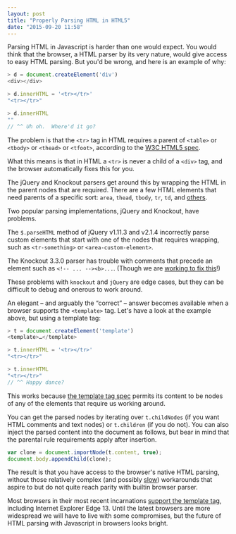 ```yaml
---
layout: post
title: "Properly Parsing HTML in HTML5"
date: "2015-09-20 11:58"
---
```



Parsing HTML in Javascript is harder than one would expect.  You would think
that the browser, a HTML parser by its very nature, would give access to easy
HTML parsing.  But you'd be wrong, and here is an example of why:

```javascript
> d = document.createElement('div')
<div>​</div>​

> d.innerHTML = '<tr></tr>'
"<tr></tr>"

> d.innerHTML
""
// ^^ Uh oh.  Where'd it go?
```

The problem is that the `<tr>` tag in HTML requires a parent of `<table>` or
`<tbody>` or `<thead>` or `<tfoot>`, according to the
[W3C HTML5 spec](https://www.w3.org/html/wg/drafts/html/master/semantics.html#the-tr-element).

What this means is that in HTML a `<tr>` is never a child of a `<div>`
tag, and the browser automatically fixes this for you.

The jQuery and Knockout parsers get around this by wrapping the HTML in the
parent nodes that are required.  There are a few HTML elements that need
parents of a specific sort: `area`, `thead`, `tbody`, `tr`, `td`, and
 [others](https://github.com/brianmhunt/knockout/blob/1880--template-html-parser/src/utils.domManipulation.js#L11-L26).

Two popular parsing implementations, jQuery and Knockout, have problems.

The `$.parseHTML` method of
jQuery v1.11.3 and v2.1.4 incorrectly parse custom elements that start with one
of the nodes that requires wrapping, such as `<tr-something>` or
`<area-custom-element>`.

The Knockout 3.3.0
parser has trouble with comments that precede an element such as
`<!-- ... --><b>...`.  (Though we are [working to fix this](https://github.com/knockout/knockout/pull/1881)!)

These problems with `knockout` and `jQuery` are edge cases, but they can be
difficult to debug and onerous to work around.

An elegant – and arguably the “correct” – answer becomes available when a
browser supports the `<template>` tag. Let's have a look at the example above,
but using a template tag:


```javascript
> t = document.createElement('template')
<template>​…​</template>​

> t.innerHTML = '<tr></tr>'
"<tr></tr>"

> t.innerHTML
"<tr></tr>"
// ^^ Happy dance?
```

This works because [the template tag spec](https://www.w3.org/html/wg/drafts/html/master/semantics.html#the-template-element)
permits its content to be nodes of any of the elements that require us working
around.

You can get the parsed nodes by iterating over `t.childNodes`
(if you want HTML comments and text nodes) or `t.children` (if you do not).
You can also inject the parsed content into the document as follows, but bear in
mind that the parental rule requirements apply after insertion.

```javascript
var clone = document.importNode(t.content, true);
document.body.appendChild(clone);
```

The result is that you have access to the browser's native HTML parsing,
without those relatively complex (and possibly
  [slow](https://github.com/knockout/knockout/issues/1880#issuecomment-141083904))
workarounds that aspire to but do not quite reach parity with builtin browser parser.

Most browsers in their most recent incarnations
[support the template tag](https://caniuse.com/#feat=template), including
Internet Explorer Edge 13.
Until the latest browsers are more widespread we will have to live with some
compromises, but the future of HTML parsing with Javascript in browsers looks
bright.

